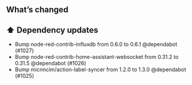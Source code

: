 ## What’s changed

## ⬆️ Dependency updates

- Bump node-red-contrib-influxdb from 0.6.0 to 0.6.1 @dependabot (#1027)
- Bump node-red-contrib-home-assistant-websocket from 0.31.2 to 0.31.5 @dependabot (#1026)
- Bump micnncim/action-label-syncer from 1.2.0 to 1.3.0 @dependabot (#1025)
